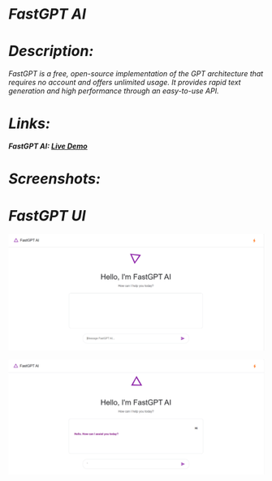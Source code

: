 # <i>
# FastGPT AI
# Description:
<i>FastGPT is a free, open-source implementation of the GPT architecture that requires no account and offers unlimited usage. It provides rapid text generation and high performance through an easy-to-use API. 

# Links: 
<b>FastGPT AI: [Live Demo](https://fastgptai.netlify.app/)

# Screenshots:

# FastGPT UI
![Screenshot](Screenshots/UI1.png)

![Screenshot](Screenshots/UI2.png)
